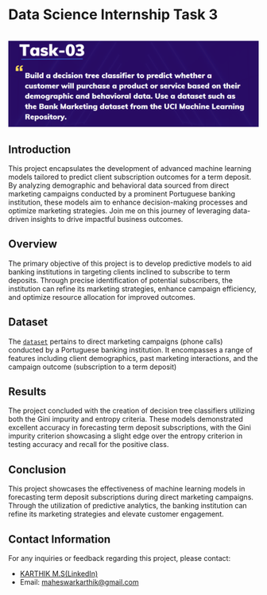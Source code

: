 # Data Science Internship Task 3
<br>
<img src="https://github.com/karthi-1212/PRODIGY_DS_03/blob/main/TS_3.png">

## Introduction
This project encapsulates the development of advanced machine learning models tailored to predict client subscription outcomes for a term deposit. By analyzing demographic and behavioral data sourced from direct marketing campaigns conducted by a prominent Portuguese banking institution, these models aim to enhance decision-making processes and optimize marketing strategies. Join me on this journey of leveraging data-driven insights to drive impactful business outcomes.

## Overview
The primary objective of this project is to develop predictive models to aid banking institutions in targeting clients inclined to subscribe to term deposits. Through precise identification of potential subscribers, the institution can refine its marketing strategies, enhance campaign efficiency, and optimize resource allocation for improved outcomes.

## Dataset
The <a href="https://github.com/karthi-1212/PRODIGY_DS_03/blob/main/bank-additional-full.csv">`dataset`</a> pertains to direct marketing campaigns (phone calls) conducted by a Portuguese banking institution. It encompasses a range of features including client demographics, past marketing interactions, and the campaign outcome (subscription to a term deposit)

## Results
The project concluded with the creation of decision tree classifiers utilizing both the Gini impurity and entropy criteria. These models demonstrated excellent accuracy in forecasting term deposit subscriptions, with the Gini impurity criterion showcasing a slight edge over the entropy criterion in testing accuracy and recall for the positive class.

## Conclusion
This project showcases the effectiveness of machine learning models in forecasting term deposit subscriptions during direct marketing campaigns. Through the utilization of predictive analytics, the banking institution can refine its marketing strategies and elevate customer engagement.

## Contact Information
For any inquiries or feedback regarding this project, please contact:

- <a href="https://www.linkedin.com/in/karthik-m-s1212/">KARTHIK M.S(LinkedIn)</a>
- Email: maheswarkarthik@gmail.com
